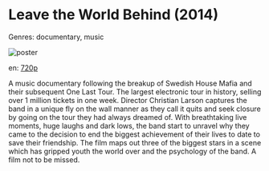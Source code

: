 # Leave the World Behind (2014)

Genres: documentary, music

![poster](http://image.tmdb.org/t/p/w500/foLe0dW1Q9DqUfigZKzwejfChhY.jpg)

en:
  [720p](magnet:?xt=urn:btih:1FDC52127C6B7125156C29DE0231FEE038C3636E&tr=udp://glotorrents.pw:6969/announce&tr=udp://tracker.opentrackr.org:1337/announce&tr=udp://torrent.gresille.org:80/announce&tr=udp://tracker.openbittorrent.com:80&tr=udp://tracker.coppersurfer.tk:6969&tr=udp://tracker.leechers-paradise.org:6969&tr=udp://p4p.arenabg.ch:1337&tr=udp://tracker.internetwarriors.net:1337)
  


A music documentary following the breakup of Swedish House Mafia and their subsequent One Last Tour. The largest electronic tour in history, selling over 1 million tickets in one week. Director Christian Larson captures the band in a unique fly on the wall manner as they call it quits and seek closure by going on the tour they had always dreamed of. With breathtaking live moments, huge laughs and dark lows, the band start to unravel why they came to the decision to end the biggest achievement of their lives to date to save their friendship.  The film maps out three of the biggest stars in a scene which has gripped youth the world over and the psychology of the band. A film not to be missed.